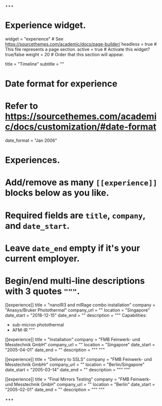 +++
# Experience widget.
widget = "experience"  # See https://sourcethemes.com/academic/docs/page-builder/
headless = true  # This file represents a page section.
active = true  # Activate this widget? true/false
weight = 20  # Order that this section will appear.

title = "Timeline"
subtitle = ""

# Date format for experience
#   Refer to https://sourcethemes.com/academic/docs/customization/#date-format
date_format = "Jan 2006"

# Experiences.
#   Add/remove as many `[[experience]]` blocks below as you like.
#   Required fields are `title`, `company`, and `date_start`.
#   Leave `date_end` empty if it's your current employer.
#   Begin/end multi-line descriptions with 3 quotes `"""`.


[[experience]]
  title = "nanoIR3 and mIRage combo installation"
  company = "Anasys/Bruker Photothermal"
  company_url = ""
  location = "Singapore"
  date_start = "2018-12-15"
  date_end = ""
  description = """
  Capabilities:
  * sub-micron photothermal
  * AFM-IR
  """
  
 [[experience]]
  title = "Installation"
  company = "FMB Feinwerk- und Messtechnik GmbH"
  company_url = ""
  location = "Singapore"
  date_start = "2005-04-01"
  date_end = ""
  description = """
  """ 
  

[[experience]]
  title = "Delivery to SSLS"
  company = "FMB Feinwerk- und Messtechnik GmbHr"
  company_url = ""
  location = "Berlin/Singapore"
  date_start = "2005-03-14"
  date_end = ""
  description = """
  """


[[experience]]
  title = "Final Mirrors Testing"
  company = "FMB Feinwerk- und Messtechnik GmbH"
  company_url = ""
  location = "Berlin"
  date_start = "2005-02-01"
  date_end = ""
  description = """
  """


+++
